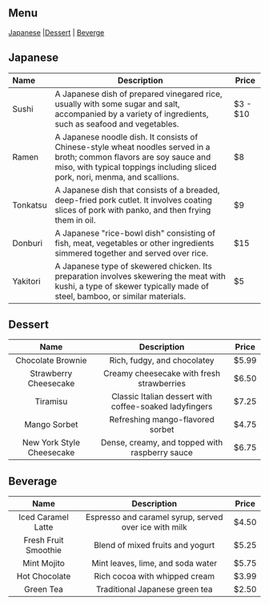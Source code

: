 ## Menu

[Japanese](#japanese) |[Dessert](#Dessert) | [Beverge](#Beverage)

## Japanese
| Name  | Description                                                                                                                                                                                         | Price   |
|:------|-----------------------------------------------------------------------------------------------------------------------------------------------------------------------------------------------------|---------|
| Sushi | A Japanese dish of prepared vinegared rice, usually with some sugar and salt, accompanied by a variety of ingredients, such as seafood and vegetables.                                              | $3 - $10 |
|Ramen| A Japanese noodle dish. It consists of Chinese-style wheat noodles served in a broth; common flavors are soy sauce and miso, with typical toppings including sliced pork, nori, menma, and scallions. | $8      |
|Tonkatsu|A Japanese dish that consists of a breaded, deep-fried pork cutlet. It involves coating slices of pork with panko, and then frying them in oil.| $9      |
|Donburi|A Japanese "rice-bowl dish" consisting of fish, meat, vegetables or other ingredients simmered together and served over rice.| $15     |
|Yakitori|A Japanese type of skewered chicken. Its preparation involves skewering the meat with kushi, a type of skewer typically made of steel, bamboo, or similar materials.| $5 |
## Dessert
| Name                        | Description                   | Price   |
|:-----------------------------:|:-----------------------------:|:-------:|
| Chocolate Brownie             | Rich, fudgy, and chocolatey   | $5.99   |
| Strawberry Cheesecake         | Creamy cheesecake with fresh strawberries | $6.50 |
| Tiramisu                      | Classic Italian dessert with coffee-soaked ladyfingers | $7.25 |
| Mango Sorbet                  | Refreshing mango-flavored sorbet | $4.75   |
| New York Style Cheesecake     | Dense, creamy, and topped with raspberry sauce | $6.75 |
## Beverage
| Name                        | Description                   | Price   |
|:-----------------------------:|:-----------------------------:|:-------:|
| Iced Caramel Latte            | Espresso and caramel syrup, served over ice with milk | $4.50 |
| Fresh Fruit Smoothie          | Blend of mixed fruits and yogurt  | $5.25   |
| Mint Mojito                   | Mint leaves, lime, and soda water | $5.75   |
| Hot Chocolate                 | Rich cocoa with whipped cream     | $3.99   |
| Green Tea                     | Traditional Japanese green tea    | $2.50   |

